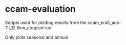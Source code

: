 # ccam-evaluation
Scripts used for plotting results from the ccam_era5_aus-11i_12.5km_coupled run

Only plots seasonal and annual